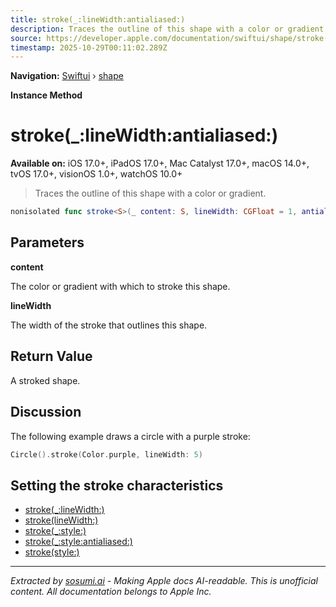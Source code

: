 ```yaml
---
title: stroke(_:lineWidth:antialiased:)
description: Traces the outline of this shape with a color or gradient.
source: https://developer.apple.com/documentation/swiftui/shape/stroke(_:linewidth:antialiased:)
timestamp: 2025-10-29T00:11:02.289Z
---
```


**Navigation:** [Swiftui](/documentation/swiftui) › [shape](/documentation/swiftui/shape)

**Instance Method**

# stroke(_:lineWidth:antialiased:)

**Available on:** iOS 17.0+, iPadOS 17.0+, Mac Catalyst 17.0+, macOS 14.0+, tvOS 17.0+, visionOS 1.0+, watchOS 10.0+

> Traces the outline of this shape with a color or gradient.

```swift
nonisolated func stroke<S>(_ content: S, lineWidth: CGFloat = 1, antialiased: Bool = true) -> StrokeShapeView<Self, S, EmptyView> where S : ShapeStyle
```

## Parameters

**content**

The color or gradient with which to stroke this shape.



**lineWidth**

The width of the stroke that outlines this shape.



## Return Value

A stroked shape.

## Discussion

The following example draws a circle with a purple stroke:

```swift
Circle().stroke(Color.purple, lineWidth: 5)
```

## Setting the stroke characteristics

- [stroke(_:lineWidth:)](/documentation/swiftui/shape/stroke(_:linewidth:))
- [stroke(lineWidth:)](/documentation/swiftui/shape/stroke(linewidth:))
- [stroke(_:style:)](/documentation/swiftui/shape/stroke(_:style:))
- [stroke(_:style:antialiased:)](/documentation/swiftui/shape/stroke(_:style:antialiased:))
- [stroke(style:)](/documentation/swiftui/shape/stroke(style:))

---

*Extracted by [sosumi.ai](https://sosumi.ai) - Making Apple docs AI-readable.*
*This is unofficial content. All documentation belongs to Apple Inc.*
